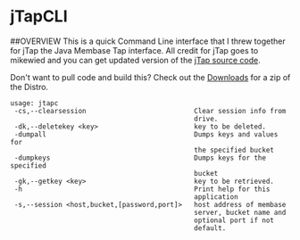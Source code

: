 # jTapCLI

##OVERVIEW
This is a quick Command Line interface that I threw together for jTap the Java Membase Tap interface. All credit for jTap goes to mikewied and you can get updated version of the [jTap source code](https://github.com/mikewied/jtap).

Don't want to pull code and build this? Check out the [Downloads](https://github.com/leeclarke/jTapCli/downloads) for a zip of the Distro.

```
usage: jtapc
 -cs,--clearsession                           Clear session info from
                                              drive.
 -dk,--deletekey <key>                        key to be deleted.
 -dumpall                                     Dumps keys and values for
                                              the specified bucket
 -dumpkeys                                    Dumps keys for the specified
                                              bucket
 -gk,--getkey <key>                           key to be retrieved.
 -h                                           Print help for this
                                              application
 -s,--session <host,bucket,[password,port]>   host address of membase
                                              server, bucket name and
                                              optional port if not
                                              default.
```

 